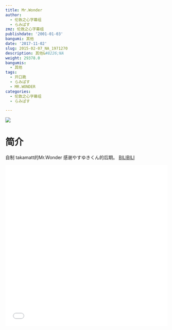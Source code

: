```yaml
---
title: Mr.Wonder
author:
  - 伦敦之心字幕组
  - らみぱす
zmz: 伦敦之心字幕组
publishdate: '2001-01-03'
bangumi: 其他
date: '2017-11-02'
slug: 2015-02-07_NA_1971270
description: 其他&#8226;NA
weight: 29378.0
bangumis:
  - 其他
tags:
  - 开口跪
  - らみぱす
  - MR.WONDER
categories:
  - 伦敦之心字幕组
  - らみぱす

---
```

![](https://i.imgur.com/QZRTpKF.png)
# 简介  
自制 takamatt的Mr.Wonder   感谢やすゆきくん的后期。
  [BILIBILI](https://www.bilibili.com/video/av1971270/)

  <iframe src="//www.bilibili.com/html/html5player.html?cid=3047553&aid=1971270" width="100%" height="500" frameborder="0" allowfullscreen="allowfullscreen"></iframe>
